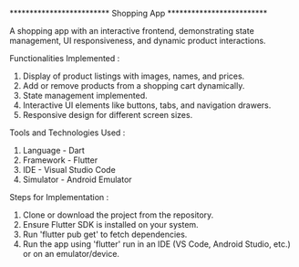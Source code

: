 ************************* Shopping App *************************

A shopping app with an interactive frontend, demonstrating state management, UI responsiveness, and dynamic product interactions.

Functionalities Implemented :
1. Display of product listings with images, names, and prices.
2. Add or remove products from a shopping cart dynamically.
3. State management implemented.
4. Interactive UI elements like buttons, tabs, and navigation drawers.
5. Responsive design for different screen sizes.

Tools and Technologies Used :
1. Language - Dart
2. Framework - Flutter
3. IDE - Visual Studio Code
4. Simulator - Android Emulator

Steps for Implementation :
1. Clone or download the project from the repository.
2. Ensure Flutter SDK is installed on your system.
3. Run 'flutter pub get' to fetch dependencies.
4. Run the app using 'flutter' run in an IDE (VS Code, Android Studio, etc.) or on an emulator/device.
